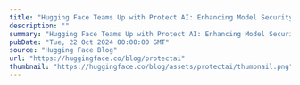 ```yaml
---
title: "Hugging Face Teams Up with Protect AI: Enhancing Model Security for the Community"
description: ""
summary: "Hugging Face Teams Up with Protect AI: Enhancing Model Security for the Community We are pleased to ..."
pubDate: "Tue, 22 Oct 2024 00:00:00 GMT"
source: "Hugging Face Blog"
url: "https://huggingface.co/blog/protectai"
thumbnail: "https://huggingface.co/blog/assets/protectai/thumbnail.png"
---
```



